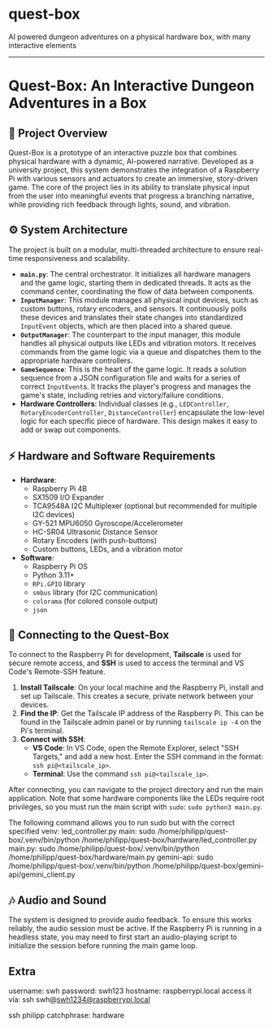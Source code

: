 # quest-box
AI powered dungeon adventures on a physical hardware box, with many interactive elements

---

# Quest-Box: An Interactive Dungeon Adventures in a Box

## 📖 Project Overview

Quest-Box is a prototype of an interactive puzzle box that combines physical hardware with a dynamic, AI-powered narrative. Developed as a university project, this system demonstrates the integration of a Raspberry Pi with various sensors and actuators to create an immersive, story-driven game. The core of the project lies in its ability to translate physical input from the user into meaningful events that progress a branching narrative, while providing rich feedback through lights, sound, and vibration.

## ⚙️ System Architecture

The project is built on a modular, multi-threaded architecture to ensure real-time responsiveness and scalability.

* **`main.py`**: The central orchestrator. It initializes all hardware managers and the game logic, starting them in dedicated threads. It acts as the command center, coordinating the flow of data between components.
* **`InputManager`**: This module manages all physical input devices, such as custom buttons, rotary encoders, and sensors. It continuously polls these devices and translates their state changes into standardized `InputEvent` objects, which are then placed into a shared queue.
* **`OutputManager`**: The counterpart to the input manager, this module handles all physical outputs like LEDs and vibration motors. It receives commands from the game logic via a queue and dispatches them to the appropriate hardware controllers.
* **`GameSequence`**: This is the heart of the game logic. It reads a solution sequence from a JSON configuration file and waits for a series of correct `InputEvent`s. It tracks the player's progress and manages the game's state, including retries and victory/failure conditions.
* **Hardware Controllers**: Individual classes (e.g., `LEDController`, `RotaryEncoderController`, `DistanceController`) encapsulate the low-level logic for each specific piece of hardware. This design makes it easy to add or swap out components.

## ⚡️ Hardware and Software Requirements

* **Hardware**:
    * Raspberry Pi 4B
    * SX1509 I/O Expander
    * TCA9548A I2C Multiplexer (optional but recommended for multiple I2C devices)
    * GY-521 MPU6050 Gyroscope/Accelerometer
    * HC-SR04 Ultrasonic Distance Sensor
    * Rotary Encoders (with push-buttons)
    * Custom buttons, LEDs, and a vibration motor
* **Software**:
    * Raspberry Pi OS
    * Python 3.11+
    * `RPi.GPIO` library
    * `smbus` library (for I2C communication)
    * `colorama` (for colored console output)
    * `json`

## 🔌 Connecting to the Quest-Box

To connect to the Raspberry Pi for development, **Tailscale** is used for secure remote access, and **SSH** is used to access the terminal and VS Code's Remote-SSH feature.

1.  **Install Tailscale**: On your local machine and the Raspberry Pi, install and set up Tailscale. This creates a secure, private network between your devices.
2.  **Find the IP**: Get the Tailscale IP address of the Raspberry Pi. This can be found in the Tailscale admin panel or by running `tailscale ip -4` on the Pi's terminal.
3.  **Connect with SSH**:
    * **VS Code**: In VS Code, open the Remote Explorer, select "SSH Targets," and add a new host. Enter the SSH command in the format: `ssh pi@<tailscale_ip>`.
    * **Terminal**: Use the command `ssh pi@<tailscale_ip>`.

After connecting, you can navigate to the project directory and run the main application. Note that some hardware components like the LEDs require root privileges, so you must run the main script with `sudo`: `sudo python3 main.py`.

The following command allows you to run sudo but with the correct specified venv:
    led_controller.py main: 
        sudo /home/philipp/quest-box/.venv/bin/python /home/philipp/quest-box/hardware/led_controller.py
    main.py:
        sudo /home/philipp/quest-box/.venv/bin/python /home/philipp/quest-box/hardware/main.py
    gemini-api:
        sudo /home/philipp/quest-box/.venv/bin/python /home/philipp/quest-box/gemini-api/gemini_client.py

## 🎶 Audio and Sound

The system is designed to provide audio feedback. To ensure this works reliably, the audio session must be active. If the Raspberry Pi is running in a headless state, you may need to first start an audio-playing script to initialize the session before running the main game loop.


##   Extra

username: swh
password: swh123
hostname: raspberrypi.local
access it via: ssh swh@swh1234@raspberrypi.local

ssh philipp
catchphrase: hardware